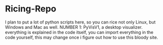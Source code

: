 # Ricing-Repo
I plan to put a lot of python scripts here, so you can rice not only Linux, but Windows and Mac as well.
NUMBER 1: PyVisV1, a desktop visualizer. everything is explained in the code itself, you can import everything
in the code yourself, this may change once i figure out how to use this bloody site.
